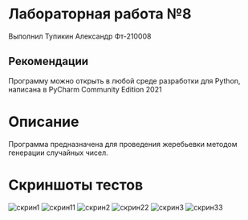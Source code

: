 # Лабораторная работа №8
Выполнил Тупикин Александр Фт-210008
## Рекомендации
Программу можно открыть в любой среде разработки для Python, написана в PyCharm Community Edition 2021
# Описание
Программа предназначена для проведения жеребьевки методом генерации случайных чисел.  
# Скриншоты тестов
![скрин1](https://user-images.githubusercontent.com/49991441/208968817-eccca8bc-86e8-4740-94e4-36bcfe18f428.png)
![скрин11](https://user-images.githubusercontent.com/49991441/208968829-a88f2d74-6503-41dc-9522-3e7357b3f45c.png)
![скрин2](https://user-images.githubusercontent.com/49991441/208968839-f024824a-dca3-43e7-886b-c15e7e5404ae.png)
![скрин22](https://user-images.githubusercontent.com/49991441/208968848-6df4e2b7-9f26-4fb8-a868-f03f3fb2a8de.png)
![скрин3](https://user-images.githubusercontent.com/49991441/208968856-3a0f3495-18c3-4c9d-b866-568f0f9548b0.png)
![скрин33](https://user-images.githubusercontent.com/49991441/208968863-3c559f9b-fc2e-47a0-b7fa-93393578e2d7.png)
